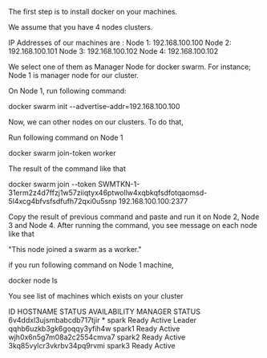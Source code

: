 The first step is to install docker on your machines.

We assume that you have 4 nodes clusters. 

IP Addresses of our machines are :
Node 1: 192.168.100.100
Node 2: 192.168.100.101
Node 3: 192.168.100.102
Node 4: 192.168.100.102

We select one of them as Manager Node for docker swarm.
For instance; Node 1 is manager node for our cluster.

On Node 1, run following command:

docker swarm init --advertise-addr=192.168.100.100

Now, we can other nodes on our clusters. To do that, 

Run following command on Node 1

docker swarm join-token worker

The result of the command like that

docker swarm join --token SWMTKN-1-31erm2z4d7ffzj1w57ziiqtyx46ptwollw4xqbkqfsdfotqaomsd-5l4xcg4bfvsfsdfufh72qxi0u5snp 192.168.100.100:2377

Copy the result of previous command and paste and run it on Node 2, Node 3 and Node 4.
After running the command, you see message on each node like that

"This node joined a swarm as a worker."

if you run following command on Node 1 machine,

docker node ls

You see list of machines which exists on your cluster

ID                            HOSTNAME            STATUS              AVAILABILITY        MANAGER STATUS
6v4ddxl3ujsmbabcdb717tjir *   spark               Ready               Active              Leader
qqhb6uzkb3gk6goqqy3yfih4w     spark1              Ready               Active
wjh0x6n5g7m08a2c2554cmva7     spark2              Ready               Active
3kq85vylcr3vkrbv34pq9rvmi     spark3              Ready               Active



